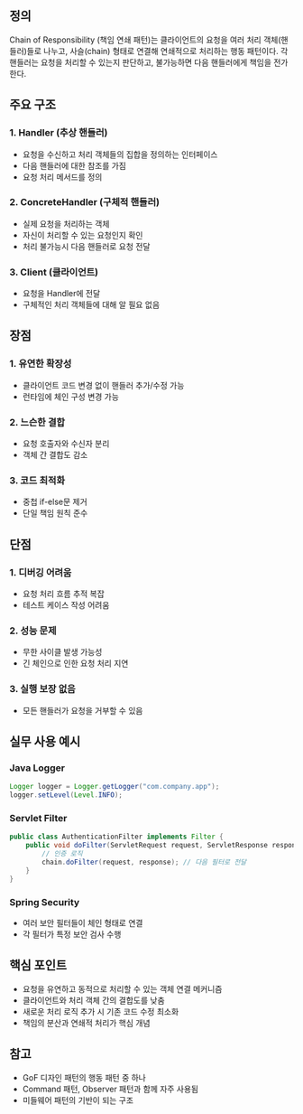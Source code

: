 

## 정의
Chain of Responsibility (책임 연쇄 패턴)는 클라이언트의 요청을 여러 처리 객체(핸들러)들로 나누고, 사슬(chain) 형태로 연결해 연쇄적으로 처리하는 행동 패턴이다. 각 핸들러는 요청을 처리할 수 있는지 판단하고, 불가능하면 다음 핸들러에게 책임을 전가한다.

## 주요 구조

### 1. Handler (추상 핸들러)
- 요청을 수신하고 처리 객체들의 집합을 정의하는 인터페이스
- 다음 핸들러에 대한 참조를 가짐
- 요청 처리 메서드를 정의

### 2. ConcreteHandler (구체적 핸들러)
- 실제 요청을 처리하는 객체
- 자신이 처리할 수 있는 요청인지 확인
- 처리 불가능시 다음 핸들러로 요청 전달

### 3. Client (클라이언트)
- 요청을 Handler에 전달
- 구체적인 처리 객체들에 대해 알 필요 없음

## 장점

### 1. 유연한 확장성
- 클라이언트 코드 변경 없이 핸들러 추가/수정 가능
- 런타임에 체인 구성 변경 가능

### 2. 느슨한 결합
- 요청 호출자와 수신자 분리
- 객체 간 결합도 감소

### 3. 코드 최적화
- 중첩 if-else문 제거
- 단일 책임 원칙 준수

## 단점

### 1. 디버깅 어려움
- 요청 처리 흐름 추적 복잡
- 테스트 케이스 작성 어려움

### 2. 성능 문제
- 무한 사이클 발생 가능성
- 긴 체인으로 인한 요청 처리 지연

### 3. 실행 보장 없음
- 모든 핸들러가 요청을 거부할 수 있음

## 실무 사용 예시

### Java Logger
```java
Logger logger = Logger.getLogger("com.company.app");
logger.setLevel(Level.INFO);
```

### Servlet Filter
```java
public class AuthenticationFilter implements Filter {
    public void doFilter(ServletRequest request, ServletResponse response, FilterChain chain) {
        // 인증 로직
        chain.doFilter(request, response); // 다음 필터로 전달
    }
}
```

### Spring Security
- 여러 보안 필터들이 체인 형태로 연결
- 각 필터가 특정 보안 검사 수행

## 핵심 포인트
- 요청을 유연하고 동적으로 처리할 수 있는 객체 연결 메커니즘
- 클라이언트와 처리 객체 간의 결합도를 낮춤
- 새로운 처리 로직 추가 시 기존 코드 수정 최소화
- 책임의 분산과 연쇄적 처리가 핵심 개념

## 참고
- GoF 디자인 패턴의 행동 패턴 중 하나
- Command 패턴, Observer 패턴과 함께 자주 사용됨
- 미들웨어 패턴의 기반이 되는 구조